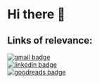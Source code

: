 <h1>Hi there 👋 </h1>

<h2> Links of relevance: </h2>
<a href="mailto:claudia.ziemba@gmail.com" target="blank"><img src="https://img.shields.io/badge/CONTACT%20ME-Gmail-D14836?style=for-the-badge&logo=gmail&logoColor=white" alt="gmail badge"/></a>
<br>
<a href="mailto:claudia.ziemba@gmail.com" target="blank"><img src="https://img.shields.io/badge/PROFILE-LinkedIn-0077B5?style=for-the-badge&logo=linkedin&logoColor=white" alt="linkedin badge"/></a>
<br>
<a href="https://www.goodreads.com/clau_zmb" target="blank"><img src="https://img.shields.io/badge/READING-Goodreads-372213?style=for-the-badge&logo=goodreads&logoColor=white" alt="goodreads badge"/></a>
